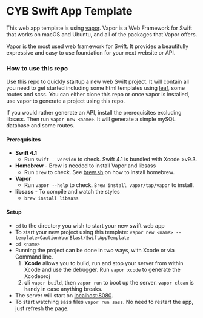 # CYB Swift App Template

This web app template is using [vapor](https://vapor.codes). Vapor is a Web Framework for Swift that works on macOS and Ubuntu,
 and all of the packages that Vapor offers.

Vapor is the most used web framework for Swift. It provides a beautifully expressive and easy to use foundation for your next website or API.

### How to use this repo
Use this repo to quickly startup a new web Swift project. It will contain all you need to get started including some html templates using [leaf](https://github.com/vapor/leaf), some routes and scss. You can either clone this repo or once vapor is installed, use vapor to generate a project using this repo.

If you would rather generate an API, install the prerequisites excluding libsass. Then run `vapor new <name>`. It will generate a simple mySQL database and some routes.

#### Prerequisites
* **Swift 4.1** 
  * Run `swift --version` to check. Swift 4.1 is bundled with Xcode >v9.3. 
* **Homebrew** - Brew is needed to install Vapor and libsass
  * Run `brew` to check. See [brew.sh](https://brew.sh) on how to install homebrew.
* **Vapor**
  * Run `vapor --help` to check. `Brew install vapor/tap/vapor` to install.
* **libsass** - To compile and watch the styles
  * `brew install libsass`   


#### Setup
* `cd` to the directory you wish to start your new swift web app
* To start your new project using this template: `vapor new <name> --template=CautionYourBlast/SwiftAppTemplate`
* `cd <name>`
* Running the project can be done in two ways, with Xcode or via Command line.
  1. **Xcode** allows you to build, run and stop your server from within Xcode and use the debugger. Run `vapor xcode` to generate the Xcodeproj
  2. **cli** `vapor build`, then `vapor run` to boot up the server. `vapor clean` is handy in case anything breaks.
* The server will start on [localhost:8080](http://localhost:8080).
* To start watching sass files `vapor run sass`. No need to restart the app, just refresh the page.








